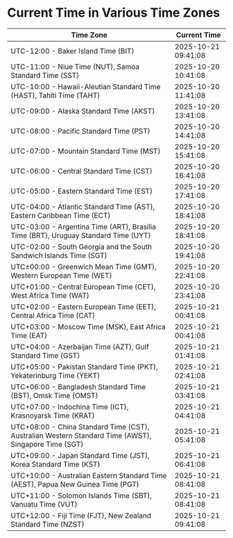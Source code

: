 # Current Time in Various Time Zones

| Time Zone | Current Time |
|-----------|--------------|
| UTC-12:00 - Baker Island Time (BIT) | 2025-10-21 09:41:08 |
| UTC-11:00 - Niue Time (NUT), Samoa Standard Time (SST) | 2025-10-20 10:41:08 |
| UTC-10:00 - Hawaii-Aleutian Standard Time (HAST), Tahiti Time (TAHT) | 2025-10-20 11:41:08 |
| UTC-09:00 - Alaska Standard Time (AKST) | 2025-10-20 13:41:08 |
| UTC-08:00 - Pacific Standard Time (PST) | 2025-10-20 14:41:08 |
| UTC-07:00 - Mountain Standard Time (MST) | 2025-10-20 15:41:08 |
| UTC-06:00 - Central Standard Time (CST) | 2025-10-20 16:41:08 |
| UTC-05:00 - Eastern Standard Time (EST) | 2025-10-20 17:41:08 |
| UTC-04:00 - Atlantic Standard Time (AST), Eastern Caribbean Time (ECT) | 2025-10-20 18:41:08 |
| UTC-03:00 - Argentina Time (ART), Brasília Time (BRT), Uruguay Standard Time (UYT) | 2025-10-20 18:41:08 |
| UTC-02:00 - South Georgia and the South Sandwich Islands Time (SGT) | 2025-10-20 19:41:08 |
| UTC±00:00 - Greenwich Mean Time (GMT), Western European Time (WET) | 2025-10-20 22:41:08 |
| UTC+01:00 - Central European Time (CET), West Africa Time (WAT) | 2025-10-20 23:41:08 |
| UTC+02:00 - Eastern European Time (EET), Central Africa Time (CAT) | 2025-10-21 00:41:08 |
| UTC+03:00 - Moscow Time (MSK), East Africa Time (EAT) | 2025-10-21 00:41:08 |
| UTC+04:00 - Azerbaijan Time (AZT), Gulf Standard Time (GST) | 2025-10-21 01:41:08 |
| UTC+05:00 - Pakistan Standard Time (PKT), Yekaterinburg Time (YEKT) | 2025-10-21 02:41:08 |
| UTC+06:00 - Bangladesh Standard Time (BST), Omsk Time (OMST) | 2025-10-21 03:41:08 |
| UTC+07:00 - Indochina Time (ICT), Krasnoyarsk Time (KRAT) | 2025-10-21 04:41:08 |
| UTC+08:00 - China Standard Time (CST), Australian Western Standard Time (AWST), Singapore Time (SGT) | 2025-10-21 05:41:08 |
| UTC+09:00 - Japan Standard Time (JST), Korea Standard Time (KST) | 2025-10-21 06:41:08 |
| UTC+10:00 - Australian Eastern Standard Time (AEST), Papua New Guinea Time (PGT) | 2025-10-21 08:41:08 |
| UTC+11:00 - Solomon Islands Time (SBT), Vanuatu Time (VUT) | 2025-10-21 08:41:08 |
| UTC+12:00 - Fiji Time (FJT), New Zealand Standard Time (NZST) | 2025-10-21 09:41:08 |
